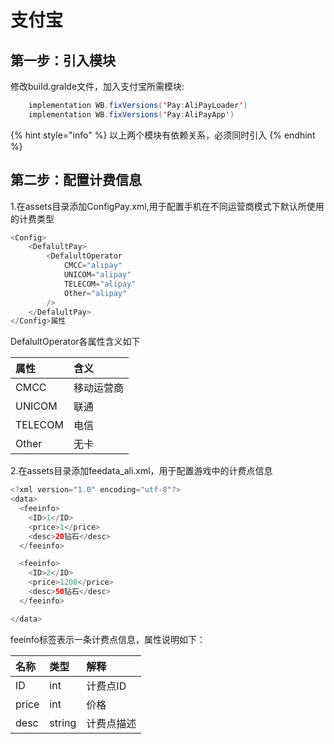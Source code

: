 # 支付宝

## 第一步：引入模块

修改build.gralde文件，加入支付宝所需模块:

```java
    implementation WB.fixVersions('Pay:AliPayLoader')
    implementation WB.fixVersions('Pay:AliPayApp')
```

{% hint style="info" %}
以上两个模块有依赖关系，必须同时引入
{% endhint %}

## 第二步：配置计费信息

1.在assets目录添加ConfigPay.xml,用于配置手机在不同运营商模式下默认所使用的计费类型

```java
<Config>
    <DefalultPay>
        <DefalultOperator
            CMCC="alipay"
            UNICOM="alipay"
            TELECOM="alipay"
            Other="alipay"
        />
    </DefalultPay>
</Config>属性
```

DefalultOperator各属性含义如下

| 属性 | 含义 |
| :--- | :--- |
| CMCC | 移动运营商 |
| UNICOM | 联通 |
| TELECOM | 电信 |
| Other | 无卡 |

2.在assets目录添加feedata\_ali.xml，用于配置游戏中的计费点信息

```java
<?xml version="1.0" encoding="utf-8"?>
<data>
  <feeinfo>
    <ID>1</ID>
    <price>1</price>
    <desc>20钻石</desc>
  </feeinfo>

  <feeinfo>
    <ID>2</ID>
    <price>1200</price>
    <desc>50钻石</desc>
  </feeinfo>

</data>

```

feeinfo标签表示一条计费点信息，属性说明如下：

| 名称 | 类型 | 解释 |
| :--- | :--- | :--- |
| ID | int | 计费点ID |
| price | int | 价格 |
| desc | string | 计费点描述 |


